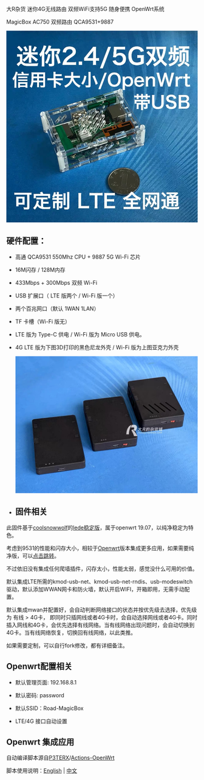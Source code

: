 大R杂货 迷你4G无线路由 双频WiFi支持5G 随身便携 OpenWrt系统

MagicBox AC750 双频路由 QCA9531+9887

![](https://raw.githubusercontent.com/Road-tech/Road-blog-Figure/main/2021/12/29-11-14-55-IMG_2409.JPG)

## 硬件配置：

- 高通 QCA9531 550Mhz CPU + 9887 5G Wi-Fi 芯片

- 16M闪存 / 128M内存

- 433Mbps + 300Mbps 双频 Wi-Fi

- USB 扩展口（ LTE 版两个 / Wi-Fi 版一个）

- 两个百兆网口（默认 1WAN 1LAN）

- TF 卡槽（Wi-Fi 版无）

- LTE 版为 Type-C 供电 / Wi-Fi 版为 Micro USB 供电。

- 4G LTE 版为下图3D打印的黑色尼龙外壳 / Wi-Fi 版为上图亚克力外壳
  
  ![](https://raw.githubusercontent.com/Road-tech/Road-blog-Figure/main/2021/12/29-11-14-45-IMG_2410.JPG)

- ## 固件相关

此固件基于[coolsnowwolf](https://github.com/coolsnowwolf)的[lede稳定版](https://github.com/coolsnowwolf/openwrt)，属于openwrt 19.07，以纯净稳定为特色。

考虑到9531的性能和闪存大小，相较于[Openwrt](https://github.com/Road-tech/Openwrt-AC750-QCA9531-9887)版本集成更多应用，如果需要纯净版，可以[点击跳转](https://github.com/Road-tech/Openwrt-AC750-QCA9531-9887)。

不过依旧没有集成任何爬墙插件，闪存太小，性能太弱，感觉没什么可用的价值。

默认集成LTE所需的kmod-usb-net、kmod-usb-net-rndis、usb-modeswitch驱动，默认添加WWAN网卡和防火墙，默认开启WIFI，开箱即用，无需手动配置。

默认集成mwan并配置好，会自动判断网络接口的状态并按优先级去选择，优先级为 有线 > 4G卡， 即同时只插网线或者4G卡时，会自动选择网线或者4G卡。同时插入网线和4G卡，会优先选择有线网络。当有线网络出现问题时，会自动切换到4G卡。当有线网络恢复，切换回有线网络，以此类推。

如果需要定制，可以自行fork修改，都有详细备注。

## Openwrt配置相关

- 默认管理页面: 192.168.8.1

- 默认密码: password

- 默认SSID：Road-MagicBox

- LTE/4G 接口自动设置

## Openwrt 集成应用

自动编译脚本源自[P3TERX](https://github.com/P3TERX)/[Actions-OpenWrt](https://github.com/P3TERX/Actions-OpenWrt)

脚本使用说明：[English](https://github.com/P3TERX/Actions-OpenWrt) | [中文](https://p3terx.com/archives/build-openwrt-with-github-actions.html)
